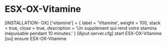 # ESX-OX-Vitamine
[INSTALLATION- OX]
	['vitamine'] = {
		label = 'Vitamine',
		weight = 100,
		stack = true,
		close = true,
		description = 'Un supplément qui rend votre stamina inépuisable pendant 10 minutes.'
	}
[Ajout server.cfg]
start ESX-OX-Vitamine [ou] ensure ESX-OX-Vitamine
